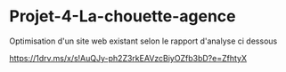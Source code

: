 # Projet-4-La-chouette-agence

Optimisation d'un site web existant selon le rapport d'analyse ci dessous

https://1drv.ms/x/s!AuQJy-ph2Z3rkEAVzcBiyOZfb3bD?e=ZfhtyX
